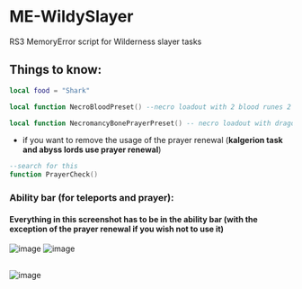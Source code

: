 # ME-WildySlayer
RS3 MemoryError script for Wilderness slayer tasks

## Things to know:
```lua
local food = "Shark"

local function NecroBloodPreset() --necro loadout with 2 blood runes 2 law runes for Annakarl Teleport, Super prayer renewal potion (not really needed) and a wildy sword

local function NecromancyBonePrayerPreset() -- necro loadout with dragontooth necklace and bonecrusher

```
- if you want to remove the usage of the prayer renewal (**kalgerion task and abyss lords use prayer renewal**)
```lua
--search for this
function PrayerCheck()
```
### Ability bar (for teleports and prayer):
#### Everything in this screenshot has to be in the ability bar (with the exception of the prayer renewal if you wish not to use it)
![image](https://github.com/animoofps/ME-WildySlayer/assets/144723877/4e02198c-ee48-4ca9-a680-6069bb4d408a)
![image](https://github.com/animoofps/ME-WildySlayer/assets/144723877/fa76244e-a0dc-4261-b540-ff1f7af79e18)

##
![image](https://github.com/animoofps/ME-WildySlayer/assets/144723877/7ea90ac7-f0cc-4f27-93ef-e4926dd5a3b2)
